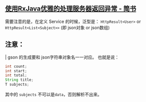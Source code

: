 
## [使用RxJava优雅的处理服务器返回异常 - 简书](http://www.jianshu.com/p/dcb06efb6e3f)
需要注意的是，在定义 Service 的时候，泛型是：
`HttpResult<User>` or `HttpResult<List<Subject>>` (即 json对象 or json数组)

## 注意：
| gson 的生成要和 json字符串对象名一一对应。
也就是说：
```java
int count;
int start;
int total;
String title;
T subjects;
```
其中的 `subjects` 不可以是`data`，否则解析不出来。